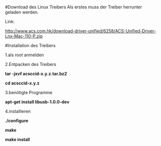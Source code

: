 #Download des Linux Treibers
Als erstes muss der Treiber herrunter geladen werden.

Link:

http://www.acs.com.hk/download-driver-unified/6258/ACS-Unified-Driver-Lnx-Mac-110-P.zip

#Installation des Treibers

1.als root anmelden

2.Entpacken des Treibers

**tar -jxvf acsccid-x.y.z.tar.bz2**
 
**cd acsccid-x.y.z**

3.benötigte Programme

**apt-get install libusb-1.0.0-dev**

4.installieren

**./configure**


**make**

**make install**